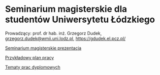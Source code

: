 # Seminarium magisterskie dla studentów Uniwersytetu Łódzkiego

Prowadzący: prof. dr hab. inż. Grzegorz Dudek, grzegorz.dudek@wmii.uni.lodz.pl, https://gdudek.el.pcz.pl/

<a href="https://github.com/GMDudek/SemPro/blob/main/Seminarium projektowe.pdf">Seminarium magisterskie prezentacja</a>

<a href="https://github.com/GMDudek/SemPro/blob/main/Plan pracy.pdf">Przykładowy plan pracy</a>

<a href="https://github.com/GMDudek/SemPro/blob/main/Tematy prac dyplomowych mgr.pdf">Tematy prac dyplomowych</a>

